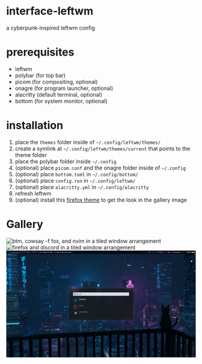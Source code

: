 # interface-leftwm

a cyberpunk-inspired leftwm config

# prerequisites

- leftwm
- polybar (for top bar)
- picom (for compositing, optional)
- onagre (for program launcher, optional)
- alacritty (default terminal, optional)
- bottom (for system monitor, optional)

# installation

1. place the `themes` folder inside of `~/.config/leftwm/themes/`
2. create a symlink at `~/.config/leftwm/themes/current` that points to the theme folder
3. place the polybar folder inside `~/.config`
4. (optional) place `picom.conf` and the onagre folder inside of `~/.config`
5. (optional) place `bottom.toml` in `~/.config/bottom/`
6. (optional) place `config.ron` in `~/.config/leftwm/`
7. (optional) place `alacritty.yml` in `~/.config/alacritty`
8. refresh leftwm
9. (optional) install this [firefox theme](https://addons.mozilla.org/en-US/firefox/addon/cyberpunk-neon-rain/) to get the look in the gallery image

# Gallery
![btm, cowsay -f fox, and nvim in a tiled window arrangement](https://raw.githubusercontent.com/silica-dev/interface-leftwm/main/gallery/btm_fox_lvim.png)
![firefox and discord in a tiled window arrangement](https://raw.githubusercontent.com/silica-dev/interface-leftwm/main/gallery/discord_firefox.png)
![onagre over the included desktop background, which is a cat overlooking a neon city taken over by corporations](https://github.com/Silicasandwhich/interface-leftwm/blob/main/gallery/onagre.png)
